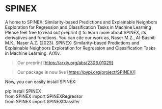 # SPINEX
A home to SPINEX: Similarity-based Predictions and Explainable Neighbors Exploration for Regression and Classification Tasks in Machine Learning
Please feel free to read out preprint () to learn more about SPINEX, its derivatives and functions. You can cite our work as, Naser M.Z., Al-Bashiti M.K., Naser A.Z. (2023). SPINEX: Similarity-based Predictions and Explainable Neighbors Exploration for Regression and Classification Tasks in Machine Learning. ArXiv. 

>Our preprint [https://arxiv.org/abs/2306.01029]  

>Our package is now live [https://pypi.org/project/SPINEX/]
<be>
Now, you can easily install SPINEX:

pip install SPINEX  
from SPINEX import SPINEXRegressor  
from SPINEX import SPINEXClassifer 
